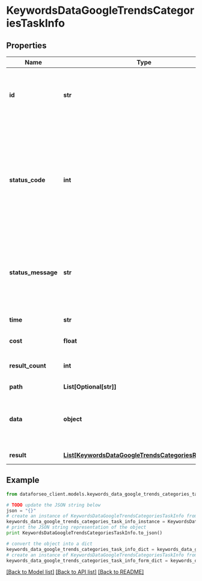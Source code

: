 # KeywordsDataGoogleTrendsCategoriesTaskInfo


## Properties

Name | Type | Description | Notes
------------ | ------------- | ------------- | -------------
**id** | **str** | task identifier unique task identifier in our system in the UUID format | [optional] 
**status_code** | **int** | status code of the task generated by DataForSEO, can be within the following range: 10000-60000 you can find the full list of the response codes here | [optional] 
**status_message** | **str** | informational message of the task you can find the full list of general informational messages here | [optional] 
**time** | **str** | execution time, seconds | [optional] 
**cost** | **float** | total tasks cost, USD | [optional] 
**result_count** | **int** | number of elements in the result array | [optional] 
**path** | **List[Optional[str]]** | URL path | [optional] 
**data** | **object** | contains the same parameters that you specified in the POST request | [optional] 
**result** | [**List[KeywordsDataGoogleTrendsCategoriesResultInfo]**](KeywordsDataGoogleTrendsCategoriesResultInfo.md) | array of results | [optional] 

## Example

```python
from dataforseo_client.models.keywords_data_google_trends_categories_task_info import KeywordsDataGoogleTrendsCategoriesTaskInfo

# TODO update the JSON string below
json = "{}"
# create an instance of KeywordsDataGoogleTrendsCategoriesTaskInfo from a JSON string
keywords_data_google_trends_categories_task_info_instance = KeywordsDataGoogleTrendsCategoriesTaskInfo.from_json(json)
# print the JSON string representation of the object
print KeywordsDataGoogleTrendsCategoriesTaskInfo.to_json()

# convert the object into a dict
keywords_data_google_trends_categories_task_info_dict = keywords_data_google_trends_categories_task_info_instance.to_dict()
# create an instance of KeywordsDataGoogleTrendsCategoriesTaskInfo from a dict
keywords_data_google_trends_categories_task_info_form_dict = keywords_data_google_trends_categories_task_info.from_dict(keywords_data_google_trends_categories_task_info_dict)
```
[[Back to Model list]](../README.md#documentation-for-models) [[Back to API list]](../README.md#documentation-for-api-endpoints) [[Back to README]](../README.md)



